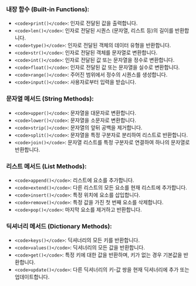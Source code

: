 ### 내장 함수 (Built-in Functions):
- `<code>print()</code>`: 인자로 전달된 값을 출력합니다.
- `<code>len()</code>`: 인자로 전달된 시퀀스 (문자열, 리스트 등)의 길이를 반환합니다.
- `<code>type()</code>`: 인자로 전달된 객체의 데이터 유형을 반환합니다.
- `<code>str()</code>`: 인자로 전달된 객체를 문자열로 변환합니다.
- `<code>int()</code>`: 인자로 전달된 값 또는 문자열을 정수로 변환합니다.
- `<code>float()</code>`: 인자로 전달된 값 또는 문자열을 실수로 변환합니다.
- `<code>range()</code>`: 주어진 범위에서 정수의 시퀀스를 생성합니다.
- `<code>input()</code>`: 사용자로부터 입력을 받습니다.

### 문자열 메서드 (String Methods):
- `<code>upper()</code>`: 문자열을 대문자로 변환합니다.
- `<code>lower()</code>`: 문자열을 소문자로 변환합니다.
- `<code>strip()</code>`: 문자열의 앞뒤 공백을 제거합니다.
- `<code>split()</code>`: 문자열을 특정 구분자로 분리하여 리스트로 반환합니다.
- `<code>join()</code>`: 문자열 리스트를 특정 구분자로 연결하여 하나의 문자열로 반환합니다.

### 리스트 메서드 (List Methods):
- `<code>append()</code>`: 리스트에 요소를 추가합니다.
- `<code>extend()</code>`: 다른 리스트의 모든 요소를 현재 리스트에 추가합니다.
- `<code>insert()</code>`: 특정 위치에 요소를 삽입합니다.
- `<code>remove()</code>`: 특정 값을 가진 첫 번째 요소를 삭제합니다.
- `<code>pop()</code>`: 마지막 요소를 제거하고 반환합니다.

### 딕셔너리 메서드 (Dictionary Methods):
- `<code>keys()</code>`: 딕셔너리의 모든 키를 반환합니다.
- `<code>values()</code>`: 딕셔너리의 모든 값을 반환합니다.
- `<code>get()</code>`: 특정 키에 대한 값을 반환하며, 키가 없는 경우 기본값을 반환합니다.
- `<code>update()</code>`: 다른 딕셔너리의 키-값 쌍을 현재 딕셔너리에 추가 또는 업데이트합니다.
